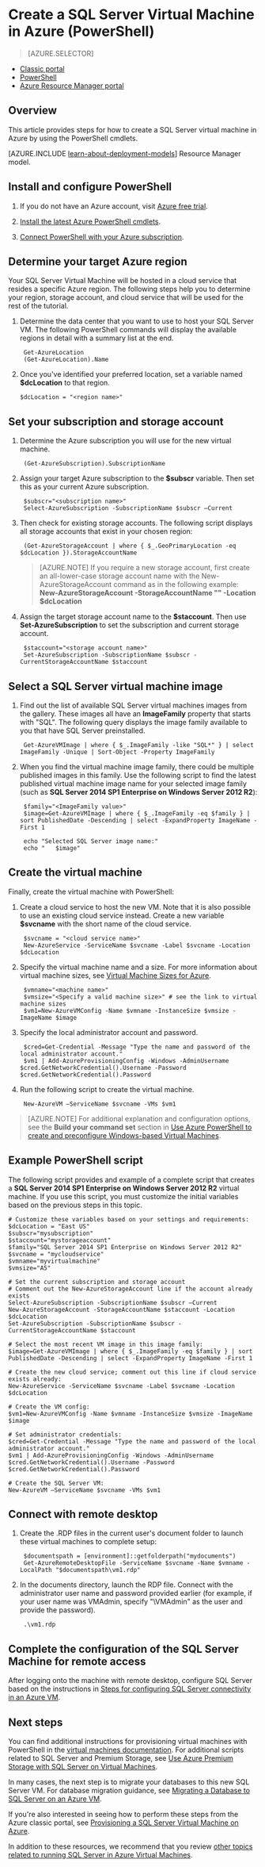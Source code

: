 <properties
	pageTitle="Create a SQL Server Virtual Machine in PowerShell | Microsoft Azure"
	description="Provides steps and PowerShell scripts for creating an Azure VM with SQL Server virtual machine gallery images."
	services="virtual-machines"
	documentationCenter="na"
	authors="rothja"
	manager="jeffreyg"
	editor="monicar"
	tags="azure-service-management" />
<tags
	ms.service="virtual-machines"
	ms.devlang="na"
	ms.topic="article"
	ms.tgt_pltfrm="vm-windows-sql-server"
	ms.workload="infrastructure-services"
	ms.date="01/22/2016"
	ms.author="jroth" />

# Create a SQL Server Virtual Machine in Azure (PowerShell)

> [AZURE.SELECTOR]
- [Classic portal](virtual-machines-provision-sql-server.md)
- [PowerShell](virtual-machines-sql-server-create-vm-with-powershell.md)
- [Azure Resource Manager portal](virtual-machines-windows-portal-sql-server-provision.md)


## Overview

This article provides steps for how to create a SQL Server virtual machine in Azure by using the PowerShell cmdlets.

[AZURE.INCLUDE [learn-about-deployment-models](../../includes/learn-about-deployment-models-classic-include.md)] Resource Manager model.


## Install and configure PowerShell

1. If you do not have an Azure account, visit [Azure free trial](https://azure.microsoft.com/pricing/free-trial/).

2. [Install the latest Azure PowerShell cmdlets](../powershell-install-configure.md/#how-to-install-azure-powershell).

3. [Connect PowerShell with your Azure subscription](../powershell-install-configure.md/#how-to-connect-to-your-subscription).

## Determine your target Azure region

Your SQL Server Virtual Machine will be hosted in a cloud service that resides a specific Azure region. The following steps help you to determine your region, storage account, and cloud service that will be used for the rest of the tutorial.

1. Determine the data center that you want to use to host your SQL Server VM. The following PowerShell commands will display the available regions in detail with a summary list at the end.

		Get-AzureLocation
		(Get-AzureLocation).Name

2.  Once you've identified your preferred location, set a variable named **$dcLocation** to that region.

		$dcLocation = "<region name>"

## Set your subscription and storage account

1. Determine the Azure subscription you will use for the new virtual machine.

		(Get-AzureSubscription).SubscriptionName

1. Assign your target Azure subscription to the **$subscr** variable. Then set this as your current Azure subscription.

		$subscr="<subscription name>"
		Select-AzureSubscription -SubscriptionName $subscr –Current

1. Then check for existing storage accounts. The following script displays all storage accounts that exist in your chosen region:

		(Get-AzureStorageAccount | where { $_.GeoPrimaryLocation -eq $dcLocation }).StorageAccountName

	>[AZURE.NOTE] If you require a new storage account, first create an all-lower-case storage account name with the New-AzureStorageAccount command as in the following example: **New-AzureStorageAccount -StorageAccountName "<storage account name>" -Location $dcLocation**

1. Assign the target storage account name to the **$staccount**. Then use **Set-AzureSubscription** to set the subscription and current storage account.

		$staccount="<storage account name>"
		Set-AzureSubscription -SubscriptionName $subscr -CurrentStorageAccountName $staccount

## Select a SQL Server virtual machine image

1. Find out the list of available SQL Server virtual machines images from the gallery. These images all have an **ImageFamily** property that starts with "SQL". The following query displays the image family available to you that have SQL Server preinstalled.

		Get-AzureVMImage | where { $_.ImageFamily -like "SQL*" } | select ImageFamily -Unique | Sort-Object -Property ImageFamily

1. When you find the  virtual machine image family, there could be multiple published images in this family. Use the following script to find the latest published virtual machine image name for your selected image family (such as **SQL Server 2014 SP1 Enterprise on Windows Server 2012 R2**):

		$family="<ImageFamily value>"
		$image=Get-AzureVMImage | where { $_.ImageFamily -eq $family } | sort PublishedDate -Descending | select -ExpandProperty ImageName -First 1

		echo "Selected SQL Server image name:"
		echo "   $image"

## Create the virtual machine

Finally, create the virtual machine with PowerShell:

1. Create a cloud service to host the new VM. Note that it is also possible to use an existing cloud service instead. Create a new variable **$svcname** with the short name of the cloud service.

		$svcname = "<cloud service name>"
		New-AzureService -ServiceName $svcname -Label $svcname -Location $dcLocation

2. Specify the virtual machine name and a size. For more information about virtual machine sizes, see [Virtual Machine Sizes for Azure](virtual-machines-size-specs.md).

		$vmname="<machine name>"
		$vmsize="<Specify a valid machine size>" # see the link to virtual machine sizes
		$vm1=New-AzureVMConfig -Name $vmname -InstanceSize $vmsize -ImageName $image

3. Specify the local administrator account and password.

		$cred=Get-Credential -Message "Type the name and password of the local administrator account."
		$vm1 | Add-AzureProvisioningConfig -Windows -AdminUsername $cred.GetNetworkCredential().Username -Password $cred.GetNetworkCredential().Password

4. Run the following script to create the virtual machine.

		New-AzureVM –ServiceName $svcname -VMs $vm1

>[AZURE.NOTE] For additional explanation and configuration options, see the **Build your command set** section in [Use Azure PowerShell to create and preconfigure Windows-based Virtual Machines](virtual-machines-ps-create-preconfigure-windows-vms.md).

## Example PowerShell script

The following script provides and example of a complete script that creates a **SQL Server 2014 SP1 Enterprise on Windows Server 2012 R2** virtual machine. If you use this script, you must customize the initial variables based on the previous steps in this topic.

	# Customize these variables based on your settings and requirements:
	$dcLocation = "East US"
	$subscr="mysubscription"
	$staccount="mystorageaccount"
	$family="SQL Server 2014 SP1 Enterprise on Windows Server 2012 R2"
	$svcname = "mycloudservice"
	$vmname="myvirtualmachine"
	$vmsize="A5"

	# Set the current subscription and storage account
	# Comment out the New-AzureStorageAccount line if the account already exists
	Select-AzureSubscription -SubscriptionName $subscr –Current
	New-AzureStorageAccount -StorageAccountName $staccount -Location $dcLocation
	Set-AzureSubscription -SubscriptionName $subscr -CurrentStorageAccountName $staccount

	# Select the most recent VM image in this image family:
	$image=Get-AzureVMImage | where { $_.ImageFamily -eq $family } | sort PublishedDate -Descending | select -ExpandProperty ImageName -First 1

	# Create the new cloud service; comment out this line if cloud service exists already:
	New-AzureService -ServiceName $svcname -Label $svcname -Location $dcLocation

	# Create the VM config:
	$vm1=New-AzureVMConfig -Name $vmname -InstanceSize $vmsize -ImageName $image

	# Set administrator credentials:
	$cred=Get-Credential -Message "Type the name and password of the local administrator account."
	$vm1 | Add-AzureProvisioningConfig -Windows -AdminUsername $cred.GetNetworkCredential().Username -Password $cred.GetNetworkCredential().Password

	# Create the SQL Server VM:
	New-AzureVM –ServiceName $svcname -VMs $vm1


## Connect with remote desktop

1. Create the .RDP files in the current user's document folder to launch these virtual machines to complete setup:

		$documentspath = [environment]::getfolderpath("mydocuments")
		Get-AzureRemoteDesktopFile -ServiceName $svcname -Name $vmname -LocalPath "$documentspath\vm1.rdp"

1. In the documents directory, launch the RDP file. Connect with the administrator user name and password provided earlier (for example, if your user name was VMAdmin, specify "\VMAdmin" as the user and provide the password).

		.\vm1.rdp

## Complete the configuration of the SQL Server Machine for remote access

After logging onto the machine with remote desktop, configure SQL Server based on the instructions in [Steps for configuring SQL Server connectivity in an Azure VM](virtual-machines-sql-server-connectivity.md#steps-for-configuring-sql-server-connectivity-in-an-azure-vm).

## Next steps

You can find additional instructions for provisioning virtual machines with PowerShell in the [virtual machines documentation](virtual-machines-ps-create-preconfigure-windows-vms.md). For additional scripts related to SQL Server and Premium Storage, see [Use Azure Premium Storage with SQL Server on Virtual Machines](virtual-machines-sql-server-use-premium-storage.md).

In many cases, the next step is to migrate your databases to this new SQL Server VM. For database migration guidance, see [Migrating a Database to SQL Server on an Azure VM](virtual-machines-migrate-onpremises-database.md).

If you're also interested in seeing how to perform these steps from the Azure classic portal, see [Provisioning a SQL Server Virtual Machine on Azure](virtual-machines-provision-sql-server.md).

In addition to these resources, we recommend that you review [other topics related to running SQL Server in Azure Virtual Machines](virtual-machines-sql-server-infrastructure-services.md).
